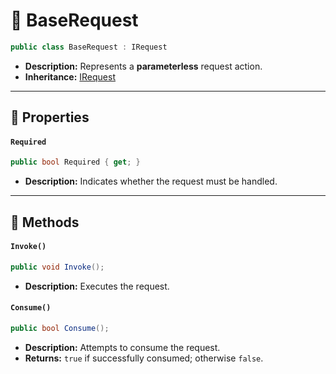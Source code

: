 # 🧩 BaseRequest

```csharp
public class BaseRequest : IRequest
```

- **Description:** Represents a <b>parameterless</b> request action.
- **Inheritance:** [IRequest](IRequest.md)

---

## 🔑 Properties

#### `Required`

```csharp
public bool Required { get; }
```

- **Description:** Indicates whether the request must be handled.

---

## 🏹 Methods

#### `Invoke()`

```csharp
public void Invoke();
```

- **Description:** Executes the request.

#### `Consume()`

```csharp
public bool Consume();
```

- **Description:** Attempts to consume the request.
- **Returns:** `true` if successfully consumed; otherwise `false`.